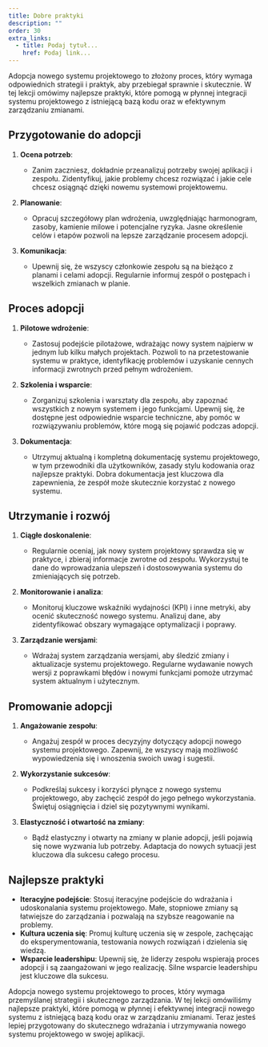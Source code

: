 ```yaml
---
title: Dobre praktyki
description: ""
order: 30
extra_links:
  - title: Podaj tytuł...
    href: Podaj link...
---
```


Adopcja nowego systemu projektowego to złożony proces, który wymaga odpowiednich strategii i praktyk, aby przebiegał sprawnie i skutecznie. W tej lekcji omówimy najlepsze praktyki, które pomogą w płynnej integracji systemu projektowego z istniejącą bazą kodu oraz w efektywnym zarządzaniu zmianami.

## Przygotowanie do adopcji

1. **Ocena potrzeb**:

   - Zanim zaczniesz, dokładnie przeanalizuj potrzeby swojej aplikacji i zespołu. Zidentyfikuj, jakie problemy chcesz rozwiązać i jakie cele chcesz osiągnąć dzięki nowemu systemowi projektowemu.

2. **Planowanie**:

   - Opracuj szczegółowy plan wdrożenia, uwzględniając harmonogram, zasoby, kamienie milowe i potencjalne ryzyka. Jasne określenie celów i etapów pozwoli na lepsze zarządzanie procesem adopcji.

3. **Komunikacja**:
   - Upewnij się, że wszyscy członkowie zespołu są na bieżąco z planami i celami adopcji. Regularnie informuj zespół o postępach i wszelkich zmianach w planie.

## Proces adopcji

1. **Pilotowe wdrożenie**:

   - Zastosuj podejście pilotażowe, wdrażając nowy system najpierw w jednym lub kilku małych projektach. Pozwoli to na przetestowanie systemu w praktyce, identyfikację problemów i uzyskanie cennych informacji zwrotnych przed pełnym wdrożeniem.

2. **Szkolenia i wsparcie**:

   - Zorganizuj szkolenia i warsztaty dla zespołu, aby zapoznać wszystkich z nowym systemem i jego funkcjami. Upewnij się, że dostępne jest odpowiednie wsparcie techniczne, aby pomóc w rozwiązywaniu problemów, które mogą się pojawić podczas adopcji.

3. **Dokumentacja**:
   - Utrzymuj aktualną i kompletną dokumentację systemu projektowego, w tym przewodniki dla użytkowników, zasady stylu kodowania oraz najlepsze praktyki. Dobra dokumentacja jest kluczowa dla zapewnienia, że zespół może skutecznie korzystać z nowego systemu.

## Utrzymanie i rozwój

1. **Ciągłe doskonalenie**:

   - Regularnie oceniaj, jak nowy system projektowy sprawdza się w praktyce, i zbieraj informacje zwrotne od zespołu. Wykorzystuj te dane do wprowadzania ulepszeń i dostosowywania systemu do zmieniających się potrzeb.

2. **Monitorowanie i analiza**:

   - Monitoruj kluczowe wskaźniki wydajności (KPI) i inne metryki, aby ocenić skuteczność nowego systemu. Analizuj dane, aby zidentyfikować obszary wymagające optymalizacji i poprawy.

3. **Zarządzanie wersjami**:
   - Wdrażaj system zarządzania wersjami, aby śledzić zmiany i aktualizacje systemu projektowego. Regularne wydawanie nowych wersji z poprawkami błędów i nowymi funkcjami pomoże utrzymać system aktualnym i użytecznym.

## Promowanie adopcji

1. **Angażowanie zespołu**:

   - Angażuj zespół w proces decyzyjny dotyczący adopcji nowego systemu projektowego. Zapewnij, że wszyscy mają możliwość wypowiedzenia się i wnoszenia swoich uwag i sugestii.

2. **Wykorzystanie sukcesów**:

   - Podkreślaj sukcesy i korzyści płynące z nowego systemu projektowego, aby zachęcić zespół do jego pełnego wykorzystania. Świętuj osiągnięcia i dziel się pozytywnymi wynikami.

3. **Elastyczność i otwartość na zmiany**:
   - Bądź elastyczny i otwarty na zmiany w planie adopcji, jeśli pojawią się nowe wyzwania lub potrzeby. Adaptacja do nowych sytuacji jest kluczowa dla sukcesu całego procesu.

## Najlepsze praktyki

- **Iteracyjne podejście**: Stosuj iteracyjne podejście do wdrażania i udoskonalania systemu projektowego. Małe, stopniowe zmiany są łatwiejsze do zarządzania i pozwalają na szybsze reagowanie na problemy.
- **Kultura uczenia się**: Promuj kulturę uczenia się w zespole, zachęcając do eksperymentowania, testowania nowych rozwiązań i dzielenia się wiedzą.
- **Wsparcie leadershipu**: Upewnij się, że liderzy zespołu wspierają proces adopcji i są zaangażowani w jego realizację. Silne wsparcie leadershipu jest kluczowe dla sukcesu.

Adopcja nowego systemu projektowego to proces, który wymaga przemyślanej strategii i skutecznego zarządzania. W tej lekcji omówiliśmy najlepsze praktyki, które pomogą w płynnej i efektywnej integracji nowego systemu z istniejącą bazą kodu oraz w zarządzaniu zmianami. Teraz jesteś lepiej przygotowany do skutecznego wdrażania i utrzymywania nowego systemu projektowego w swojej aplikacji.
